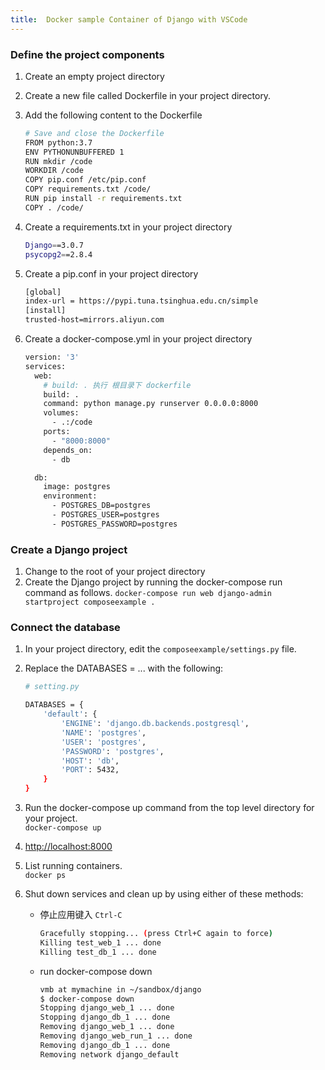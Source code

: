 ```yaml
---
title:  Docker sample Container of Django with VSCode
---
```



### Define the project components

1. Create an empty project directory
1. Create a new file called Dockerfile in your project directory.
1. Add the following content to the Dockerfile

    ```sh
    # Save and close the Dockerfile
    FROM python:3.7
    ENV PYTHONUNBUFFERED 1
    RUN mkdir /code
    WORKDIR /code
    COPY pip.conf /etc/pip.conf
    COPY requirements.txt /code/
    RUN pip install -r requirements.txt
    COPY . /code/
    ```

1. Create a requirements.txt in your project directory

    ```sh
    Django==3.0.7
    psycopg2==2.8.4
    ```

1. Create a pip.conf in your project directory

    ```sh
    [global]
    index-url = https://pypi.tuna.tsinghua.edu.cn/simple
    [install]
    trusted-host=mirrors.aliyun.com
    ```

1. Create a docker-compose.yml in your project directory

    ```sh
    version: '3'
    services:
      web:
        # build: . 执行 根目录下 dockerfile
        build: .
        command: python manage.py runserver 0.0.0.0:8000
        volumes:
          - .:/code
        ports:
          - "8000:8000"
        depends_on:
          - db

      db:
        image: postgres
        environment:
          - POSTGRES_DB=postgres
          - POSTGRES_USER=postgres
          - POSTGRES_PASSWORD=postgres
    ```

### Create a Django project

1. Change to the root of your project directory  
1. Create the Django project by running the docker-compose run command as follows.
`docker-compose run web django-admin startproject composeexample .`

### Connect the database

1. In your project directory, edit the `composeexample/settings.py` file.
1. Replace the DATABASES = ... with the following:

    ```sh
    # setting.py

    DATABASES = {
        'default': {
            'ENGINE': 'django.db.backends.postgresql',
            'NAME': 'postgres',
            'USER': 'postgres',
            'PASSWORD': 'postgres',
            'HOST': 'db',
            'PORT': 5432,
        }
    }
    ```

1. Run the docker-compose up command from the top level directory for your project.  
`docker-compose up`  
1. <http://localhost:8000>  
1. List running containers.  
`docker ps`  
1. Shut down services and clean up by using either of these methods:

   - 停止应用键入 `Ctrl-C`

      ```sh
      Gracefully stopping... (press Ctrl+C again to force)
      Killing test_web_1 ... done
      Killing test_db_1 ... done
      ```

   - run docker-compose down

      ```sh
      vmb at mymachine in ~/sandbox/django
      $ docker-compose down
      Stopping django_web_1 ... done
      Stopping django_db_1 ... done
      Removing django_web_1 ... done
      Removing django_web_run_1 ... done
      Removing django_db_1 ... done
      Removing network django_default
      ```
